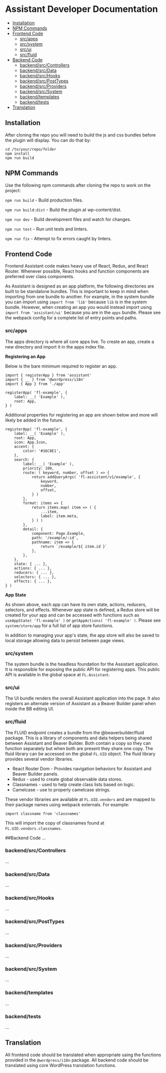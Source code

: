# Assistant Developer Documentation

- [Installation](#installation)
- [NPM Commands](#npm-commands)
- [Frontend Code](#frontend-code)
    - [src/apps](#src-apps)
    - [src/system](#src-system)
    - [src/ui](#src-ui)
    - [src/fluid](#src-fluid)
- [Backend Code](#backend-code)
    - [backend/src/Controllers](#backend-src-controllers)
    - [backend/src/Data](#backend-src-data)
    - [backend/src/Hooks](#backend-src-hooks)
    - [backend/src/PostTypes](#backend-src-posttypes)
    - [backend/src/Providers](#backend-src-providers)
    - [backend/src/System](#backend-src-system)
    - [backend/templates](#backend-templates)
    - [backend/tests](#backend-tests)
- [Translation](#translation)

## Installation
After cloning the repo you will need to build the js and css bundles before the plugin will display. You can do that by:

```
cd /to/your/repo/folder
npm install
npm run build
```

## NPM Commands
Use the following npm commands after cloning the repo to work on the project:

`npm run build` - Build production files.

`npm run build:dist` - Build the plugin at wp-content/dist.

`npm run dev` - Build development files and watch for changes.

`npm run test` - Run unit tests and linters.

`npm run fix` - Attempt to fix errors caught by linters.

## Frontend Code
Frontend Assistant code makes heavy use of React, Redux, and React Router. Whenever possible, React hooks and function components are preferred over class components.

As Assistant is designed as an app platform, the following directories are built to be standalone bundles. This is important to keep in mind when importing from one bundle to another. For example, in the system bundle you can import using `import from 'lib'` because `lib` is in the system bundle. However, when creating an app you would instead import using `import from 'assistant/ui'` because you are in the `apps` bundle. Please see the webpack config for a complete list of entry points and paths.

### src/apps
The apps directory is where all core apps live. To create an app, create a new directory and import it in the apps index file.

**Registering an App**

Below is the bare minimum required to register an app.

```
import { registerApp } from 'assistant'
import { __ } from '@wordpress/i18n'
import { App } from './app'

registerApp( 'fl-example', {
	label: __( 'Example' ),
	root: App,
} )
```

Additional properties for registering an app are shown below and more will likely be added in the future.

```
registerApp( 'fl-example', {
	label: __( 'Example' ),
	root: App,
	icon: App.Icon,
	accent: {
		color: '#16C8E1',
	},
	search: {
		label: __( 'Example' ),
		priority: 100,
		route: ( keyword, number, offset ) => {
			return addQueryArgs( 'fl-assistant/v1/example', {
				keyword,
				number,
				offset,
			} )
		},
		format: items => {
			return items.map( item => ( {
				...item,
				label: item.meta,
			} ) )
		},
		detail: {
			component: Page.Example,
			path: '/example/:id',
			pathname: item => {
				return `/example/${ item.id }`
			},
		},
	},
	state: { ... },
	actions: { ... },
	reducers: { ... },
	selectors: { ... },
	effects: { ... },
} )
```

**App State**

As shown above, each app can have its own state, actions, reducers, selectors, and effects. Whenever app state is defined, a Redux store will be created for your app and can be accessed with functions such as `useAppState( 'fl-example' )` or `getAppActions( 'fl-example' )`. Please see `system/store/app` for a full list of app store functions.

In addition to managing your app's state, the app store will also be saved to local storage allowing data to persist between page views.

### src/system
The system bundle is the headless foundation for the Assistant application. It is responsible for exposing the public API for registering apps. This public API is available in the global space at `FL.Assistant`.

### src/ui
The UI bundle renders the overall Assistant application into the page. It also registers an alternate version of Assistant as a Beaver Builder panel when inside the BB editing UI.

### src/fluid
The FLUID endpoint creates a bundle from the @beaverbuilder/fluid package. This is a library of components and data helpers being shared between Assistant and Beaver Builder. Both contain a copy so they can function separately but when both are present they share one copy. The fluid library can be accessed on the global `FL.UID` object. The fluid library provides several vendor libraries.

* React Router Dom - Provides navigation behaviors for Assistant and Beaver Builder panels.
* Redux - used to create global observable data stores.
* Classnames - used to help create class lists based on logic.
* Camelcase - use to properly camelcase strings.

These vendor libraries are available at `FL.UID.vendors` and are mapped to their package names using webpack externals. For example:
```
import classname from 'classnames'
```
This will import the copy of classnames found at `FL.UID.vendors.classnames`.

##Backend Code
...

### backend/src/Controllers
...

### backend/src/Data
...

### backend/src/Hooks
...

### backend/src/PostTypes
...

### backend/src/Providers
...

### backend/src/System
...

### backend/templates
...

### backend/tests
...

## Translation
All frontend code should be translated when appropriate using the functions provided in the `@wordpress/i18n` package. All backend code should be translated using core WordPress translation functions.
